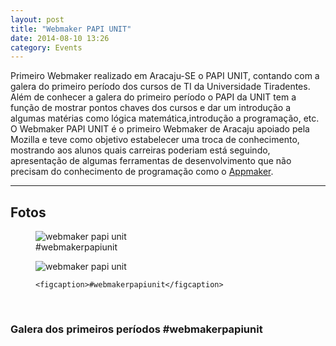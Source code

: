 ```yaml
---
layout: post
title: "Webmaker PAPI UNIT"
date: 2014-08-10 13:26
category: Events
---
```


<p class="txt-post">
    Primeiro Webmaker realizado em Aracaju-SE o PAPI UNIT, contando com a galera do primeiro período dos cursos de TI da Universidade Tiradentes.

<br/>
    Além de conhecer a galera do primeiro período o PAPI da UNIT tem a função de mostrar pontos chaves dos cursos e dar um introdução a algumas matérias como lógica matemática,introdução a programação, etc. O Webmaker PAPI UNIT é o primeiro Webmaker de Aracaju apoiado pela Mozilla e teve como objetivo estabelecer uma troca de conhecimento, mostrando aos alunos quais carreiras poderiam está seguindo, apresentação de algumas ferramentas de desenvolvimento que não precisam do conhecimento de programação como o <a href="https://apps.webmaker.org/designer">Appmaker</a>.
</p>
<hr>
<h2>Fotos</h2>
<figure>

<img src="http://rafastavares.github.io/SitePessoal/public/img/posts/talk_webmaker_1.jpg" alt="webmaker papi unit">
    <figcaption>#webmakerpapiunit</figcaption>
</figure>
<figure>
    <img src="http://rafastavares.github.io/SitePessoal/public/img/posts/talk_webmaker_2.jpg" alt="webmaker papi unit">

    <figcaption>#webmakerpapiunit</figcaption>
</figure>

<br/>
<h3>Galera dos primeiros períodos #webmakerpapiunit</h3>